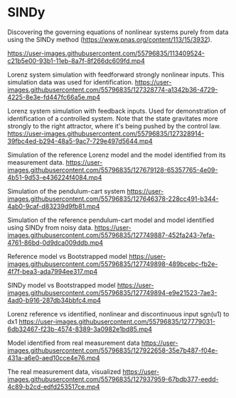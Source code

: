 # SINDy
Discovering the governing equations of nonlinear systems purely from data using the SINDy method (https://www.pnas.org/content/113/15/3932).

https://user-images.githubusercontent.com/55796835/113409524-c21b5e00-93b1-11eb-8a7f-8f266dc609fd.mp4




Lorenz system simulation with feedforward strongly nonlinear inputs. This simulation data was used for identification.
https://user-images.githubusercontent.com/55796835/127328774-a1342b36-4729-4225-8e3e-fd447fc66a5e.mp4

Lorenz system simulation with feedback inputs. Used for demonstration of identification of a controlled system. Note that the state gravitates more strongly to the right attractor, where it's being pushed by the control law.
https://user-images.githubusercontent.com/55796835/127328914-39fbc4ed-b294-48a5-9ac7-729e497d5644.mp4

Simulation of the reference Lorenz model and the model identified from its measurement data.
https://user-images.githubusercontent.com/55796835/127679128-65357765-4e09-4b51-9d53-e436224f4084.mp4

Simulation of the pendulum-cart system
https://user-images.githubusercontent.com/55796835/127646378-228cc491-b344-4ab0-9caf-d83239d9fb81.mp4

Simulation of the reference pendulum-cart model and model identified using SINDy from noisy data.
https://user-images.githubusercontent.com/55796835/127749887-452fa243-7efa-4761-86bd-0d9dca009ddb.mp4

Reference model vs Bootstrapped model
https://user-images.githubusercontent.com/55796835/127749898-489bcebc-fb2e-4f7f-bea3-ada7994ee317.mp4

SINDy model vs Bootstrapped model
https://user-images.githubusercontent.com/55796835/127749894-e9e21523-7ae3-4ad0-b916-287db34bbfc4.mp4

Lorenz reference vs identified, nonlinear and discontinuous input sgn(u1) to dx1
https://user-images.githubusercontent.com/55796835/127779031-6db32467-f23b-4574-8389-3a0982e1bd85.mp4

Model identified from real measurement data
https://user-images.githubusercontent.com/55796835/127922658-35e7b487-f04e-431a-a6e0-aed10cce4e76.mp4

The real measurement data, visualized
https://user-images.githubusercontent.com/55796835/127937959-67bdb377-eedd-4c89-b2cd-edfd253517ce.mp4









